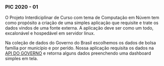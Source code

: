 ### PIC 2020 - 01
O Projeto Interdiciplinar de Curso com tema de Computação em Núvem tem como propósito a criação de uma simples aplicação que requisite e trate os dados vindos de uma fonte externa. 
A aplicação deve ser como um todo, excalonável e hospedável em servidor linux.

Na coleção de dados do Governo do Brasil escolhemos os dados de bolsa família por município e por perído.
Nossa aplicação requisita os dados na [API DO GOVERNO](http://www.transparencia.gov.br/api-de-dados/bolsa-familia-por-municipio?mesAno=1&codigoIbge=1&pagina=1) e retorna alguns dados preenchendo uma dashboard simples em tela.
